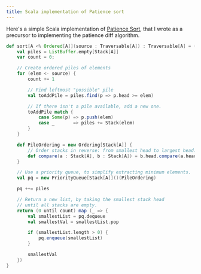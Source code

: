 ```yaml
---
title: Scala implementation of Patience sort
---
```

Here's a simple Scala implementation of [Patience Sort][patience_sort], that I
wrote as a precursor to implementing the patience diff algorithm.

```scala
def sort[A <% Ordered[A]](source : Traversable[A]) : Traversable[A] = {
    val piles = ListBuffer.empty[Stack[A]]
    var count = 0;

    // Create ordered piles of elements
    for (elem <- source) {
        count += 1

        // Find leftmost "possible" pile
        val toAddPile = piles.find(p => p.head >= elem)

        // If there isn't a pile available, add a new one.
        toAddPile match {
            case Some(p) => p.push(elem)
            case _       => piles += Stack(elem)
        }
    }

    def PileOrdering = new Ordering[Stack[A]] {
        // Order stacks in reverse: from smallest head to largest head.
        def compare(a : Stack[A], b : Stack[A]) = b.head.compare(a.head)
    }

    // Use a priority queue, to simplify extracting minimum elements.
    val pq = new PriorityQueue[Stack[A]]()(PileOrdering)

    pq ++= piles

    // Return a new list, by taking the smallest stack head
    // until all stacks are empty.
    return (0 until count) map (_ => {
        val smallestList = pq.dequeue
        val smallestVal = smallestList.pop

        if (smallestList.length > 0) {
            pq.enqueue(smallestList)
        }

        smallestVal
    })
}
```

[patience_sort]: https://en.wikipedia.org/wiki/Patience_sorting
